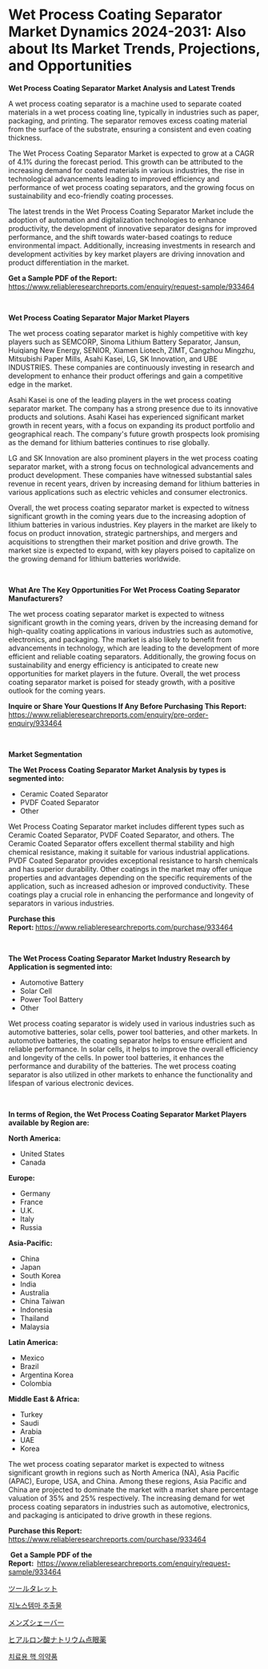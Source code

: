<p><h1>Wet Process Coating Separator Market Dynamics 2024-2031: Also about Its Market Trends, Projections, and Opportunities</h1></p><p><strong>Wet Process Coating Separator Market Analysis and Latest Trends</strong></p>
<p><p>A wet process coating separator is a machine used to separate coated materials in a wet process coating line, typically in industries such as paper, packaging, and printing. The separator removes excess coating material from the surface of the substrate, ensuring a consistent and even coating thickness.</p><p>The Wet Process Coating Separator Market is expected to grow at a CAGR of 4.1% during the forecast period. This growth can be attributed to the increasing demand for coated materials in various industries, the rise in technological advancements leading to improved efficiency and performance of wet process coating separators, and the growing focus on sustainability and eco-friendly coating processes.</p><p>The latest trends in the Wet Process Coating Separator Market include the adoption of automation and digitalization technologies to enhance productivity, the development of innovative separator designs for improved performance, and the shift towards water-based coatings to reduce environmental impact. Additionally, increasing investments in research and development activities by key market players are driving innovation and product differentiation in the market.</p></p>
<p><strong>Get a Sample PDF of the Report:&nbsp;</strong> <a href="https://www.reliableresearchreports.com/enquiry/request-sample/933464">https://www.reliableresearchreports.com/enquiry/request-sample/933464</a></p>
<p>&nbsp;</p>
<p><strong>Wet Process Coating Separator Major Market Players</strong></p>
<p><p>The wet process coating separator market is highly competitive with key players such as SEMCORP, Sinoma Lithium Battery Separator, Jansun, Huiqiang New Energy, SENIOR, Xiamen Liotech, ZIMT, Cangzhou Mingzhu, Mitsubishi Paper Mills, Asahi Kasei, LG, SK Innovation, and UBE INDUSTRIES. These companies are continuously investing in research and development to enhance their product offerings and gain a competitive edge in the market.</p><p>Asahi Kasei is one of the leading players in the wet process coating separator market. The company has a strong presence due to its innovative products and solutions. Asahi Kasei has experienced significant market growth in recent years, with a focus on expanding its product portfolio and geographical reach. The company's future growth prospects look promising as the demand for lithium batteries continues to rise globally.</p><p>LG and SK Innovation are also prominent players in the wet process coating separator market, with a strong focus on technological advancements and product development. These companies have witnessed substantial sales revenue in recent years, driven by increasing demand for lithium batteries in various applications such as electric vehicles and consumer electronics.</p><p>Overall, the wet process coating separator market is expected to witness significant growth in the coming years due to the increasing adoption of lithium batteries in various industries. Key players in the market are likely to focus on product innovation, strategic partnerships, and mergers and acquisitions to strengthen their market position and drive growth. The market size is expected to expand, with key players poised to capitalize on the growing demand for lithium batteries worldwide.</p></p>
<p>&nbsp;</p>
<p><strong>What Are The Key Opportunities For Wet Process Coating Separator Manufacturers?</strong></p>
<p><p>The wet process coating separator market is expected to witness significant growth in the coming years, driven by the increasing demand for high-quality coating applications in various industries such as automotive, electronics, and packaging. The market is also likely to benefit from advancements in technology, which are leading to the development of more efficient and reliable coating separators. Additionally, the growing focus on sustainability and energy efficiency is anticipated to create new opportunities for market players in the future. Overall, the wet process coating separator market is poised for steady growth, with a positive outlook for the coming years.</p></p>
<p><strong>Inquire or Share Your Questions If Any Before Purchasing This Report:</strong> <a href="https://www.reliableresearchreports.com/enquiry/pre-order-enquiry/933464">https://www.reliableresearchreports.com/enquiry/pre-order-enquiry/933464</a></p>
<p>&nbsp;</p>
<p><strong>Market Segmentation</strong></p>
<p><strong>The Wet Process Coating Separator Market Analysis by types is segmented into:</strong></p>
<p><ul><li>Ceramic Coated Separator</li><li>PVDF Coated Separator</li><li>Other</li></ul></p>
<p><p>Wet Process Coating Separator market includes different types such as Ceramic Coated Separator, PVDF Coated Separator, and others. The Ceramic Coated Separator offers excellent thermal stability and high chemical resistance, making it suitable for various industrial applications. PVDF Coated Separator provides exceptional resistance to harsh chemicals and has superior durability. Other coatings in the market may offer unique properties and advantages depending on the specific requirements of the application, such as increased adhesion or improved conductivity. These coatings play a crucial role in enhancing the performance and longevity of separators in various industries.</p></p>
<p><strong>Purchase this Report:&nbsp;</strong><a href="https://www.reliableresearchreports.com/purchase/933464">https://www.reliableresearchreports.com/purchase/933464</a></p>
<p>&nbsp;</p>
<p><strong>The Wet Process Coating Separator Market Industry Research by Application is segmented into:</strong></p>
<p><ul><li>Automotive Battery</li><li>Solar Cell</li><li>Power Tool Battery</li><li>Other</li></ul></p>
<p><p>Wet process coating separator is widely used in various industries such as automotive batteries, solar cells, power tool batteries, and other markets. In automotive batteries, the coating separator helps to ensure efficient and reliable performance. In solar cells, it helps to improve the overall efficiency and longevity of the cells. In power tool batteries, it enhances the performance and durability of the batteries. The wet process coating separator is also utilized in other markets to enhance the functionality and lifespan of various electronic devices.</p></p>
<p>&nbsp;</p>
<p><strong>In terms of Region, the Wet Process Coating Separator Market Players available by Region are:</strong></p>
<p>
    <p> <strong> North America: </strong>
        <ul>
            <li>United States</li>
            <li>Canada</li>
        </ul>
        </p> 
    <p> <strong> Europe: </strong>
        <ul>
            <li>Germany</li>
            <li>France</li>
            <li>U.K.</li>
            <li>Italy</li>
            <li>Russia</li>
        </ul>
        </p> 
    <p> <strong> Asia-Pacific: </strong>
        <ul>
            <li>China</li>
            <li>Japan</li>
            <li>South Korea</li>
            <li>India</li>
            <li>Australia</li>
            <li>China Taiwan</li>
            <li>Indonesia</li>
            <li>Thailand</li>
            <li>Malaysia</li>
        </ul>
        </p> 
    <p> <strong> Latin America: </strong>
        <ul>
            <li>Mexico</li>
            <li>Brazil</li>
            <li>Argentina Korea</li>
            <li>Colombia</li>
        </ul>
        </p> 
    <p> <strong> Middle East & Africa: </strong>
        <ul>
            <li>Turkey</li>
            <li>Saudi</li>
            <li>Arabia</li>
            <li>UAE</li>
            <li>Korea</li>
        </ul>
    </p>
    </p>
<p><p>The wet process coating separator market is expected to witness significant growth in regions such as North America (NA), Asia Pacific (APAC), Europe, USA, and China. Among these regions, Asia Pacific and China are projected to dominate the market with a market share percentage valuation of 35% and 25% respectively. The increasing demand for wet process coating separators in industries such as automotive, electronics, and packaging is anticipated to drive growth in these regions.</p></p>
<p><strong>Purchase this Report: </strong><a href="https://www.reliableresearchreports.com/purchase/933464">https://www.reliableresearchreports.com/purchase/933464</a></p>
<p>&nbsp;<strong>Get a Sample PDF of the Report:&nbsp;&nbsp;</strong><a href="https://www.reliableresearchreports.com/enquiry/request-sample/933464">https://www.reliableresearchreports.com/enquiry/request-sample/933464</a></p>
<p><strong></strong></p>
<p><p><a href="https://github.com/adcxff01450218/Market-Research-Report-List-1/blob/main/2897135194429.md">ツールタレット</a></p><p><a href="https://github.com/trmesnao7959541/Market-Research-Report-List-1/blob/main/9898636194152.md">지노스템마 추출물</a></p><p><a href="https://medium.com/@pollynsatcherayted345/%E7%94%B7%E6%80%A7%E7%94%A8%E3%82%AB%E3%83%9F%E3%82%BD%E3%83%AA%E5%B8%82%E5%A0%B4%E8%AA%BF%E6%9F%BB%E3%83%AC%E3%83%9D%E3%83%BC%E3%83%88-%E3%81%9D%E3%81%AE%E6%AD%B4%E5%8F%B2%E3%81%A8%E4%BA%88%E6%B8%AC2031%E5%B9%B4%E3%81%BE%E3%81%A7%E3%81%AE2024-6b90369e0322">メンズシェーバー</a></p><p><a href="https://medium.com/@annchovey1988/%E3%83%8A%E3%83%88%E3%83%AA%E3%82%A6%E3%83%A0%E3%83%92%E3%82%A2%E3%83%AB%E3%83%AD%E3%83%B3%E9%85%B8%E7%82%B9%E7%9C%BC%E6%B6%B2%E5%B8%82%E5%A0%B4%E5%88%86%E6%9E%90-%E3%81%9D%E3%81%AEcagr-%E5%B8%82%E5%A0%B4%E3%82%BB%E3%82%B0%E3%83%A1%E3%83%B3%E3%83%86%E3%83%BC%E3%82%B7%E3%83%A7%E3%83%B3-%E3%81%8A%E3%82%88%E3%81%B3%E3%82%B0%E3%83%AD%E3%83%BC%E3%83%90%E3%83%AB%E7%94%A3%E6%A5%AD%E6%A6%82%E8%A6%81-1fcb06c8526c">ヒアルロン酸ナトリウム点眼薬</a></p><p><a href="https://medium.com/@brisamorar2023/%EC%B9%98%EB%A3%8C%ED%95%B5%EC%9D%98%ED%95%99-%EC%8B%9C%EC%9E%A5-%EC%84%B1%EA%B3%B5%EC%A0%81%EC%9D%B8-%EB%B9%84%EC%A6%88%EB%8B%88%EC%8A%A4-%EC%A0%84%EB%9E%B5%EC%9D%98-%EC%97%B4%EC%87%A0-2031%EB%85%84%EA%B9%8C%EC%A7%80-%EC%98%88%EC%B8%A1-488fc45ed67c">치료용 핵 의약품</a></p></p>